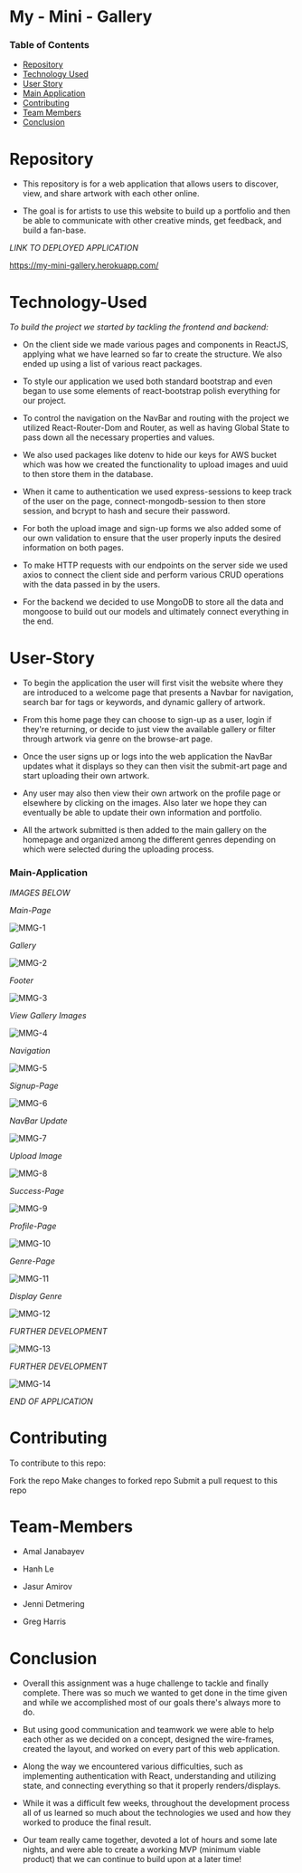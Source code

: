 # My - Mini - Gallery

### Table of Contents 

* [Repository](#Repository) 
* [Technology Used](#Technology-Used) 
* [User Story](#User-Story)
* [Main Application](#Main-Application)
* [Contributing](#Contributing)
* [Team Members](#Team-Members)
* [Conclusion](#Conclusion)

# Repository

- This repository is for a web application that allows users to discover, view, and share artwork with each other online.

- The goal is for artists to use this website to build up a portfolio and then be able to communicate with other creative minds, get feedback, and build a fan-base. 

*LINK TO DEPLOYED APPLICATION*

https://my-mini-gallery.herokuapp.com/

# Technology-Used

*To build the project we started by tackling the frontend and backend:*

- On the client side we made various pages and components in ReactJS, applying what we have learned so far to create the structure. We also ended up using a list of various react packages. 

- To style our application we used both standard bootstrap and even began to use some elements of react-bootstrap polish everything for our project.

- To control the navigation on the NavBar and routing with the project we utilized React-Router-Dom and Router, as well as having Global State to pass down all the necessary properties and values.

- We also used packages like dotenv to hide our keys for AWS bucket which was how we created the functionality to upload images and uuid to then store them in the database.

- When it came to authentication we used express-sessions to keep track of the user on the page, connect-mongodb-session to then store session, and bcrypt to hash and secure their password.

- For both the upload image and sign-up forms we also added some of our own validation to ensure that the user properly inputs the desired information on both pages. 

- To make HTTP requests with our endpoints on the server side we used axios to connect the client side and perform various CRUD operations with the data passed in by the users.

- For the backend we decided to use MongoDB to store all the data and mongoose to build out our models and ultimately connect everything in the end.

# User-Story

- To begin the application the user will first visit the website where they are introduced to a welcome page that presents a Navbar for navigation, search bar for tags or keywords, and dynamic gallery of artwork.

- From this home page they can choose to sign-up as a user, login if they're returning, or decide to just view the available gallery or filter through artwork via genre on the browse-art page.

- Once the user signs up or logs into the web application the NavBar updates what it displays so they can then visit the submit-art page and start uploading their own artwork.

- Any user may also then view their own artwork on the profile page or elsewhere by clicking on the images. Also later we hope they can eventually be able to update their own information and portfolio.

- All the artwork submitted is then added to the main gallery on the homepage and organized among the different genres depending on which were selected during the uploading process.

### Main-Application

*IMAGES BELOW*

*Main-Page*

![MMG-1](https://user-images.githubusercontent.com/73864182/120915319-db61b480-c657-11eb-84f4-9c6056e1de40.png)

*Gallery*

![MMG-2](https://user-images.githubusercontent.com/73864182/120915322-dbfa4b00-c657-11eb-82f2-fdff08122b8c.png)

*Footer*

![MMG-3](https://user-images.githubusercontent.com/73864182/120915292-d43aa680-c657-11eb-8705-cbe91733816f.png)

*View Gallery Images*

![MMG-4](https://user-images.githubusercontent.com/73864182/120915298-d6046a00-c657-11eb-9e9f-e4becc0f05f5.png)

*Navigation*

![MMG-5](https://user-images.githubusercontent.com/73864182/120915300-d69d0080-c657-11eb-9230-ef4fa508bb51.png)

*Signup-Page*

![MMG-6](https://user-images.githubusercontent.com/73864182/120915301-d7359700-c657-11eb-8ce4-b34b01137c5e.png)

*NavBar Update*

![MMG-7](https://user-images.githubusercontent.com/73864182/120915303-d7ce2d80-c657-11eb-8b9a-f01fb73958f0.png)

*Upload Image*

![MMG-8](https://user-images.githubusercontent.com/73864182/120915306-d866c400-c657-11eb-846f-91255f9ef341.png)

*Success-Page*

![MMG-9](https://user-images.githubusercontent.com/73864182/120915308-d8ff5a80-c657-11eb-8e1d-53dafa9ee057.png)

*Profile-Page*

![MMG-10](https://user-images.githubusercontent.com/73864182/120915309-d8ff5a80-c657-11eb-945b-165be6a5d534.png)

*Genre-Page*

![MMG-11](https://user-images.githubusercontent.com/73864182/120915311-d997f100-c657-11eb-80b3-610afa7f55a4.png)

*Display Genre*

![MMG-12](https://user-images.githubusercontent.com/73864182/120915313-da308780-c657-11eb-91c9-2068d26fc355.png)

*FURTHER DEVELOPMENT*

![MMG-13](https://user-images.githubusercontent.com/73864182/120915315-dac91e00-c657-11eb-9e19-d4705cd1dfdb.png)

*FURTHER DEVELOPMENT*

![MMG-14](https://user-images.githubusercontent.com/73864182/120915317-db61b480-c657-11eb-888e-00cc426c75d8.png)

*END OF APPLICATION*

# Contributing
  To contribute to this repo:

  Fork the repo
  Make changes to forked repo
  Submit a pull request to this repo

# Team-Members

- Amal Janabayev

- Hanh Le

- Jasur Amirov

- Jenni Detmering

- Greg Harris

# Conclusion

- Overall this assignment was a huge challenge to tackle and finally complete. There was so much we wanted to get done in the time given and while we accomplished most of our goals there's always more to do.

- But using good communication and teamwork we were able to help each other as we decided on a concept, designed the wire-frames, created the layout, and worked on every part of this web application. 

- Along the way we encountered various difficulties, such as implementing authentication with React, understanding and utilizing state, and connecting everything so that it properly renders/displays.

- While it was a difficult few weeks, throughout the development process all of us learned so much about the technologies we used and how they worked to produce the final result. 

- Our team really came together, devoted a lot of hours and some late nights, and were able to create a working MVP (minimum viable product) that we can continue to build upon at a later time!
